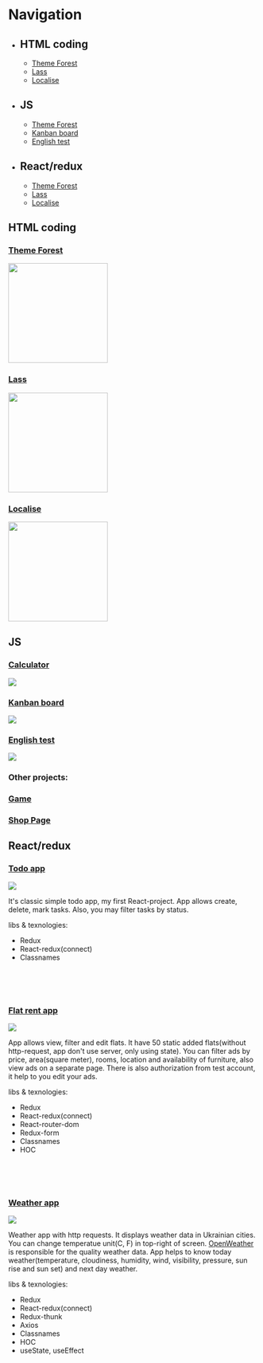 <h1>Navigation</h1>
<ul>
  <li>
    <h2>HTML coding</h2>
    <ul>
      <li><a href="#ThemeForest">Theme Forest</a></li>
      <li><a href="#Lass">Lass</a></li>
      <li><a href="#Localise">Localise</a></li>
    </ul>
  </li>
  <li>
    <h2>JS</h2>
    <ul>
      <li><a href="#Calculator">Theme Forest</a></li>
      <li><a href="#Kanbanboard">Kanban board</a></li>
      <li><a href="#Localise">English test</a></li>
    </ul>
  </li>
  <li>
    <h2>React/redux</h2>
    <ul>
      <li><a href="#ThemeForest">Theme Forest</a></li>
      <li><a href="#Lass">Lass</a></li>
      <li><a href="#Localise">Localise</a></li>
    </ul>
  </li>
</ul>

<h2>HTML coding</h2>
<h3 id="ThemeForest"><a href='https://danya-prohvat.github.io/MyPortfolio/themeForest'>Theme Forest</a></h3> 
<img width="200" src='https://user-images.githubusercontent.com/59499037/132040992-b99831d6-059c-4544-b3bd-c1323930a07d.png'>
<h3 id="Lass"><a href='https://danya-prohvat.github.io/MyPortfolio/Laas'>Lass</a></h3> 
<img width="200" src='https://user-images.githubusercontent.com/59499037/132041807-4a5ef571-cd45-450a-abd8-d66c503ab9fb.png'>
<h3 id="Localise"><a href='https://danya-prohvat.github.io/MyPortfolio/Localise'>Localise</a></h3> 
<img width="200" src='https://user-images.githubusercontent.com/59499037/132041849-64693141-78e5-49f3-8e19-36a7e528fc87.png'> 


<h2>JS</h2>
<h3 id="Calculator"><a href='https://danya-prohvat.github.io/MyPortfolio/CALCULATOR'>Calculator</a></h3> 
<img src='https://user-images.githubusercontent.com/59499037/132043349-0df60509-7eba-455c-87e5-51725b6db026.png'>
<h3 id="Kanbanboard"><a href='https://danya-prohvat.github.io/MyPortfolio/KANBAN'>Kanban board</a></h3> 
<img src='https://user-images.githubusercontent.com/59499037/132043360-30f57b9d-5a6c-4154-b3f9-f13509f4c1cd.png'>
<h3 id="Englishtest"><a href='https://danya-prohvat.github.io/English-Test/dist'>English test</a></h3> 
<img src='https://user-images.githubusercontent.com/59499037/132043354-b716fe0f-bbc9-40d1-9a8e-24ff57221395.png'>
<h3>Other projects:</h3>
<h3><a href='https://danya-prohvat.github.io/MyPortfolio/GAME'>Game</a></h3> 
<h3><a href='https://danya-prohvat.github.io/MyPortfolio/shopPage'>Shop Page</a></h3> 


<h2>React/redux</h2>
<h3><a href='https://danya-prohvat.github.io/todos'>Todo app</a></h3> 
<img src='https://user-images.githubusercontent.com/59499037/130082987-bcd41eeb-f9ab-43e1-852b-2fd62efb6274.png'> 
<p>It's classic simple todo app, my first React-project. App allows create, delete, mark tasks. Also, you may filter tasks by status.</p>
<label>libs & texnologies:</label>
<ul>
<li>Redux</li>
<li>React-redux(connect)</li>
<li>Classnames</li>
</ul>
<br>
<br>
<br>
<h3><a href='https://danya-prohvat.github.io/flat-rent/#/'>Flat rent app</a></h3> 
<img src='https://user-images.githubusercontent.com/59499037/130086165-9154d414-8f58-4b42-ac43-65f434e9a8e3.png'> 
<p>App allows view, filter and edit flats. It have 50 static added flats(without http-request, app don't use server, only using state). You can filter ads by price, area(square meter), rooms, location and availability of furniture, also view ads on a separate page. There is also authorization from test account, it help to you edit your ads.</p>
<label>libs & texnologies:</label>
<ul>
<li>Redux</li>
<li>React-redux(connect)</li>
<li>React-router-dom</li>
<li>Redux-form</li>
<li>Classnames</li>
<li>HOC</li>
</ul>
<br>
<br>
<br>
<h3><a href='https://danya-prohvat.github.io/weather-app'>Weather app</a></h3> 
<img src='https://user-images.githubusercontent.com/59499037/130082947-58fb25f0-2c52-45f1-9d67-4cc5bca67360.png'> 
<p>Weather app with http requests. It displays weather data in Ukrainian cities. You can change temperatue unit(C, F) in top-right of screen. <a href='https://openweathermap.org/'>OpenWeather</a> is responsible for the quality weather data. App helps to know today weather(temperature, cloudiness, humidity, wind, visibility, pressure, sun rise and sun set) and next day weather.</p>
<label>libs & texnologies:</label>
<ul>
<li>Redux</li>
<li>React-redux(connect)</li>
<li>Redux-thunk</li>
<li>Axios</li>
<li>Classnames</li>
<li>HOC</li>
<li>useState, useEffect</li>
</ul>



